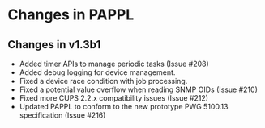 Changes in PAPPL
================

Changes in v1.3b1
-----------------

- Added timer APIs to manage periodic tasks (Issue #208)
- Added debug logging for device management.
- Fixed a device race condition with job processing.
- Fixed a potential value overflow when reading SNMP OIDs (Issue #210)
- Fixed more CUPS 2.2.x compatibility issues (Issue #212)
- Updated PAPPL to conform to the new prototype PWG 5100.13 specification
  (Issue #216)
